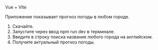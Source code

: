 Vue + Vite

Приложение показывает прогноз погоды в любом городе.

1. Скачайте.
2. Запустите через ввод npm run dev в терминале.
3. Введите в строку поиска название любого города на английском.
4. Получите актуальный прогноз погоды.
